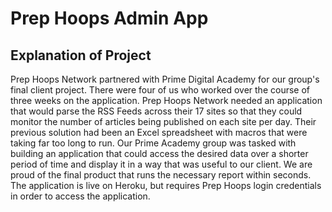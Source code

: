 # Prep Hoops Admin App

## Explanation of Project
Prep Hoops Network partnered with Prime Digital Academy for our group's final client project. There were four of us who worked over the course of three weeks on the application. Prep Hoops Network needed an application that would parse the RSS Feeds across their 17 sites so that they could monitor the number of articles being published on each site per day. Their previous solution had been an Excel spreadsheet with macros that were taking far too long to run. Our Prime Academy group was tasked with building an application that could access the desired data over a shorter period of time and display it in a way that was useful to our client. We are proud of the final product that runs the necessary report within seconds. The application is live on Heroku, but requires Prep Hoops login credentials in order to access the application.
